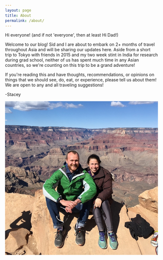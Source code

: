 ```yaml
---
layout: page
title: About
permalink: /about/
---
```


Hi everyone! (and if not 'everyone', then at least Hi Dad!)

Welcome to our blog! Sid and I are about to embark on 2+ months of travel throughout Asia and will be sharing our updates here. Aside from a short trip to Tokyo with friends in 2015 and my two week stint in India for research during grad school, neither of us has spent much time in any Asian countries, so we're counting on this trip to be a grand adventure!

If you're reading this and have thoughts, recommendations, or opinions on things that we should see, do, eat, or experience, please tell us about them! We are open to any and all traveling suggestions! 

-Stacey

![](/assets/grand+canyon.jpg)